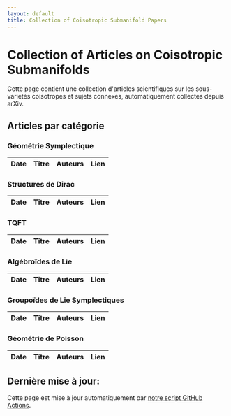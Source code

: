 ```yaml
---
layout: default
title: Collection of Coisotropic Submanifold Papers
---
```


# Collection of Articles on Coisotropic Submanifolds

Cette page contient une collection d'articles scientifiques sur les sous-variétés coisotropes et sujets connexes, automatiquement collectés depuis arXiv.

## Articles par catégorie

### Géométrie Symplectique
<div class="table-container">
<table>
  <thead>
    <tr>
      <th>Date</th>
      <th>Titre</th>
      <th>Auteurs</th>
      <th>Lien</th>
    </tr>
  </thead>
  <tbody id="symplectic-geometry">
    <!-- Le contenu sera inséré dynamiquement par le script -->
  </tbody>
</table>
</div>

### Structures de Dirac
<div class="table-container">
<table>
  <thead>
    <tr>
      <th>Date</th>
      <th>Titre</th>
      <th>Auteurs</th>
      <th>Lien</th>
    </tr>
  </thead>
  <tbody id="dirac-structures">
    <!-- Le contenu sera inséré dynamiquement par le script -->
  </tbody>
</table>
</div>

### TQFT
<div class="table-container">
<table>
  <thead>
    <tr>
      <th>Date</th>
      <th>Titre</th>
      <th>Auteurs</th>
      <th>Lien</th>
    </tr>
  </thead>
  <tbody id="tqft">
    <!-- Le contenu sera inséré dynamiquement par le script -->
  </tbody>
</table>
</div>

### Algébroïdes de Lie
<div class="table-container">
<table>
  <thead>
    <tr>
      <th>Date</th>
      <th>Titre</th>
      <th>Auteurs</th>
      <th>Lien</th>
    </tr>
  </thead>
  <tbody id="lie-algebroids">
    <!-- Le contenu sera inséré dynamiquement par le script -->
  </tbody>
</table>
</div>

### Groupoïdes de Lie Symplectiques
<div class="table-container">
<table>
  <thead>
    <tr>
      <th>Date</th>
      <th>Titre</th>
      <th>Auteurs</th>
      <th>Lien</th>
    </tr>
  </thead>
  <tbody id="symplectic-lie-groupoids">
    <!-- Le contenu sera inséré dynamiquement par le script -->
  </tbody>
</table>
</div>

### Géométrie de Poisson
<div class="table-container">
<table>
  <thead>
    <tr>
      <th>Date</th>
      <th>Titre</th>
      <th>Auteurs</th>
      <th>Lien</th>
    </tr>
  </thead>
  <tbody id="poisson-geometry">
    <!-- Le contenu sera inséré dynamiquement par le script -->
  </tbody>
</table>
</div>

<script src="js/load-papers.js"></script>

## Dernière mise à jour: <span id="last-updated"></span>

Cette page est mise à jour automatiquement par [notre script GitHub Actions](https://github.com/yassineeus/arxiv-coisotropic-collection/blob/main/.github/workflows/update-papers.yml).

